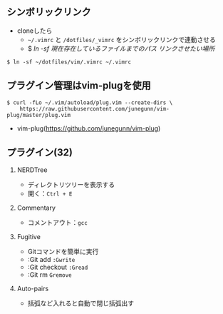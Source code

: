 ## シンボリックリンク
- cloneしたら
    - `~/.vimrc` と `/dotfiles/_vimrc` をシンボリックリンクで連動させる
    - $ _ln -sf 現在存在しているファイルまでのパス リンクさせたい場所_

```
$ ln -sf ~/dotfiles/vim/.vimrc ~/.vimrc
```

## プラグイン管理はvim-plugを使用
```
$ curl -fLo ~/.vim/autoload/plug.vim --create-dirs \
    https://raw.githubusercontent.com/junegunn/vim-plug/master/plug.vim
```

- vim-plug(https://github.com/junegunn/vim-plug)

## プラグイン(32)

1. NERDTree
    - ディレクトリツリーを表示する
    - 開く：`Ctrl + E`

2. Commentary
    - コメントアウト：`gcc`

3. Fugitive
    - Gitコマンドを簡単に実行
    - :Git add `:Gwrite`
    - :Git checkout `:Gread`
    - :Git rm `Gremove`

4. Auto-pairs
    - 括弧など入れると自動で閉じ括弧出す
